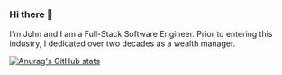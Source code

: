 ### Hi there 👋

I'm John and I am a Full-Stack Software Engineer. Prior to entering this industry, I dedicated over two decades as a wealth manager.

[![Anurag's GitHub stats](https://github-readme-stats.vercel.app/api?username=johnhsavin)](https://github.com/johnhsavin/github-readme-stats)
